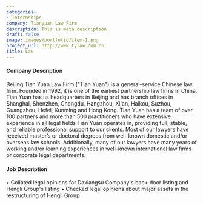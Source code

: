 ```yaml
---
categories:
- Internships
company: Tianyuan Law Firm
description: This is meta description.
draft: false
image: images/portfolio/item-1.png
project_url: http://www.tylaw.com.cn
title: Law
---
```


#### Company Description

Beijing Tian Yuan Law Firm ("Tian Yuan") is a general-service Chinese law firm. Founded in 1992, it is one of the earliest partnership law firms in China. Tian Yuan has its headquarters in Beijing and has branch offices in Shanghai, Shenzhen, Chengdu, Hangzhou, Xi'an, Haikou, Suzhou, Guangzhou, Hefei, Kunming and Hong Kong. Tian Yuan has a team of over 100 partners and more than 500 practitioners who have extensive experience in all legal fields Tian Yuan operates in, providing full, stable, and reliable professional support to our clients. Most of our lawyers have received master’s or doctoral degrees from well-known domestic and/or overseas law schools. Additionally, many of our lawyers have many years of working and/or learning experiences in well-known international law firms or corporate legal departments.


#### Job Description

•	Collated legal opinions for Daxiangsu Company's back-door listing and Hengli Group's listing
•	Checked legal opinions about major assets in the restructuring of Hengli Group
